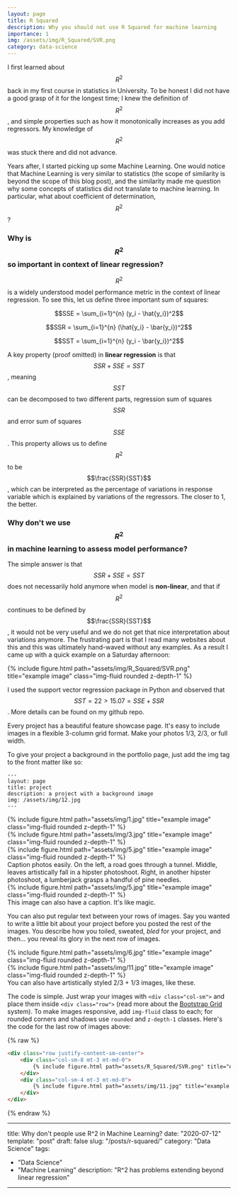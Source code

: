 ```yaml
---
layout: page
title: R Squared
description: Why you should not use R Squared for machine learning
importance: 1
img: /assets/img/R_Squared/SVR.png
category: data-science
---
```



I first learned about $$R^2$$ back in my first course in statistics in University. To be honest I did not have a good grasp of it for the longest time; I knew the definition of $$R^2$$, and simple properties such as how it monotonically increases as you add regressors. My knowledge of $$R^2$$ was stuck there and did not advance.

Years after, I started picking up some Machine Learning. One would notice that Machine Learning is very similar to statistics (the scope of similarity is beyond the scope of this blog post), and the similarity made me question why some concepts of statistics did not translate to machine learning. In particular, what about coefficient of determination, $$R^2$$?

### Why is $$R^2$$ so important in context of linear regression?

$$R^2$$ is a widely understood model performance metric in the context of linear regression. To see this, let us define three important sum of squares:

$$SSE = \sum_{i=1}^{n} (y_i - \hat{y_i})^2$$

$$SSR = \sum_{i=1}^{n} (\hat{y_i} - \bar{y_i})^2$$

$$SST = \sum_{i=1}^{n} (y_i - \bar{y_i})^2$$

A key property (proof omitted) in **linear regression** is that $$SSR + SSE = SST$$, meaning $$SST$$ can be decomposed to two different parts, regression sum of squares $$SSR$$ and error sum of squares $$SSE$$. This property allows us to define $$R^2$$ to be $$\frac{SSR}{SST}$$, which can be interpreted as the percentage of variations in response variable which is explained by variations of the regressors. The closer to 1, the better.

### Why don't we use $$R^2$$ in machine learning to assess model performance?

The simple answer is that $$SSR + SSE = SST$$ does not necessarily hold anymore when model is **non-linear**, and that if $$R^2$$ continues to be defined by $$\frac{SSR}{SST}$$, it would not be very useful and we do not get that nice interpretation about variations anymore. The frustrating part is that I read many websites about this and this was ultimately hand-waved without any examples. As a result I came up with a quick example on a Saturday afternoon:

<div class="row justify-content-sm-center">
    <div class="col-sm-8 mt-3 mt-md-0">
        {% include figure.html path="assets/img/R_Squared/SVR.png" title="example image" class="img-fluid rounded z-depth-1" %}
    </div>
</div>

I used the support vector regression package in Python and observed that $$SST = 22 > 15.07 = SSE + SSR$$. More details can be found on my github repo.



Every project has a beautiful feature showcase page.
It's easy to include images in a flexible 3-column grid format.
Make your photos 1/3, 2/3, or full width.

To give your project a background in the portfolio page, just add the img tag to the front matter like so:

    ---
    layout: page
    title: project
    description: a project with a background image
    img: /assets/img/12.jpg
    ---

<div class="row">
    <div class="col-sm mt-3 mt-md-0">
        {% include figure.html path="assets/img/1.jpg" title="example image" class="img-fluid rounded z-depth-1" %}
    </div>
    <div class="col-sm mt-3 mt-md-0">
        {% include figure.html path="assets/img/3.jpg" title="example image" class="img-fluid rounded z-depth-1" %}
    </div>
    <div class="col-sm mt-3 mt-md-0">
        {% include figure.html path="assets/img/5.jpg" title="example image" class="img-fluid rounded z-depth-1" %}
    </div>
</div>
<div class="caption">
    Caption photos easily. On the left, a road goes through a tunnel. Middle, leaves artistically fall in a hipster photoshoot. Right, in another hipster photoshoot, a lumberjack grasps a handful of pine needles.
</div>
<div class="row">
    <div class="col-sm mt-3 mt-md-0">
        {% include figure.html path="assets/img/5.jpg" title="example image" class="img-fluid rounded z-depth-1" %}
    </div>
</div>
<div class="caption">
    This image can also have a caption. It's like magic.
</div>

You can also put regular text between your rows of images.
Say you wanted to write a little bit about your project before you posted the rest of the images.
You describe how you toiled, sweated, *bled* for your project, and then... you reveal its glory in the next row of images.


<div class="row justify-content-sm-center">
    <div class="col-sm-8 mt-3 mt-md-0">
        {% include figure.html path="assets/img/6.jpg" title="example image" class="img-fluid rounded z-depth-1" %}
    </div>
    <div class="col-sm-4 mt-3 mt-md-0">
        {% include figure.html path="assets/img/11.jpg" title="example image" class="img-fluid rounded z-depth-1" %}
    </div>
</div>
<div class="caption">
    You can also have artistically styled 2/3 + 1/3 images, like these.
</div>


The code is simple.
Just wrap your images with `<div class="col-sm">` and place them inside `<div class="row">` (read more about the <a href="https://getbootstrap.com/docs/4.4/layout/grid/">Bootstrap Grid</a> system).
To make images responsive, add `img-fluid` class to each; for rounded corners and shadows use `rounded` and `z-depth-1` classes.
Here's the code for the last row of images above:

{% raw %}
```html
<div class="row justify-content-sm-center">
    <div class="col-sm-8 mt-3 mt-md-0">
        {% include figure.html path="assets/R_Squared/SVR.png" title="example image" class="img-fluid rounded z-depth-1" %}
    </div>
    <div class="col-sm-4 mt-3 mt-md-0">
        {% include figure.html path="assets/img/11.jpg" title="example image" class="img-fluid rounded z-depth-1" %}
    </div>
</div>
```
{% endraw %}


---
title: Why don't people use R^2 in Machine Learning?
date: "2020-07-12"
template: "post"
draft: false
slug: "/posts/r-squared/"
category: "Data Science"
tags:
  - "Data Science"
  - "Machine Learning"
description: "R^2 has problems extending beyond linear regression"
---
